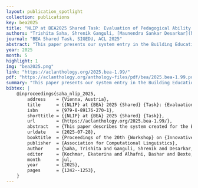 ```yaml
---
layout: publication_spotlight
collection: publications
key: bea2025
title: "NLIP at BEA2025 Shared Task: Evaluation of Pedagogical Ability of AI Tutors"
authors: "Trishita Saha, Shrenik Ganguli, [Maunendra Sankar Desarkar](https://in.linkedin.com/in/maunendra-sankar-desarkar-6a89907)"
journal: "BEA Shared Task, SIGEDU, ACL 2025"
abstract: "This paper presents our system entry in the Building Educational Applications (BEA) 2025 Shared Task on Pedagogical Ability Assessment of AI-powered Tutors. The task evaluates multiple dimensions of AI tutor responses within student-teacher educational dialogues, including mistake identification, mistake location, providing guidance, and actionability. Our approach leverages transformer-based models (Vaswani et al., 2017), especially DeBERTa and RoBERTa, and incorporates ordinal regression, threshold tuning, oversampling, and multi-task learning. Our best-performing systems are capable of assessing tutor response quality across all tracks. This highlights the effectiveness of tailored transformer architectures and pedagogically motivated training strategies for AI tutor evaluation."
year: 2025
month: 5
highlight: 1
img: "bea2025.png"
link: "https://aclanthology.org/2025.bea-1.99/"
pdf: "https://aclanthology.org/anthology-files/pdf/bea/2025.bea-1.99.pdf"
summary: "This paper presents our system entry in the Building Educational Applications (BEA) 2025 Shared Task on Pedagogical Ability Assessment of AI-powered Tutors. The task evaluates multiple dimensions of AI tutor responses within student-teacher educational dialogues, including mistake identification, mistake location, providing guidance, and actionability. Our approach leverages transformer-based models (Vaswani et al., 2017), especially DeBERTa and RoBERTa, and incorporates ordinal regression, threshold tuning, oversampling, and multi-task learning. Our best-performing systems are capable of assessing tutor response quality across all tracks. This highlights the effectiveness of tailored transformer architectures and pedagogically motivated training strategies for AI tutor evaluation."
bibtex: |
    @inproceedings{saha_nlip_2025,
        address    = {Vienna, Austria},
        title      = {{NLIP} at {BEA} 2025 {Shared} {Task}: {Evaluation} of {Pedagogical} {Ability} of {AI} {Tutors}},
        isbn       = {979-8-89176-270-1},
        shorttitle = {{NLIP} at {BEA} 2025 {Shared} {Task}},
        url        = {https://aclanthology.org/2025.bea-1.99/},
        abstract   = {This paper describes the system created for the BEA 2025 Shared Task on Pedagogical Ability Assessment of AI-powered Tutors. The task aims to assess how well AI tutors identify and locate errors made by students, provide guidance and ensure actionability, among other features of their responses in educational dialogues. Transformer-based models, especially DeBERTa and RoBERTa, are improved by multitask learning, threshold tweaking, ordinal regression, and oversampling. The efficiency of pedagogically driven training methods and bespoke transformer models for evaluating AI tutor quality is demonstrated by the high performance of their best systems across all evaluation tracks.},
        urldate    = {2025-07-28},
        booktitle  = {Proceedings of the 20th {Workshop} on {Innovative} {Use} of {NLP} for {Building} {Educational} {Applications} ({BEA} 2025)},
        publisher  = {Association for Computational Linguistics},
        author     = {Saha, Trishita and Ganguli, Shrenik and Desarkar, Maunendra Sankar},
        editor     = {Kochmar, Ekaterina and Alhafni, Bashar and Bexte, Marie and Burstein, Jill and Horbach, Andrea and Laarmann-Quante, Ronja and Tack, Anaïs and Yaneva, Victoria and Yuan, Zheng},
        month      = jul,
        year       = {2025},
        pages      = {1242--1253},
    }
---
```


